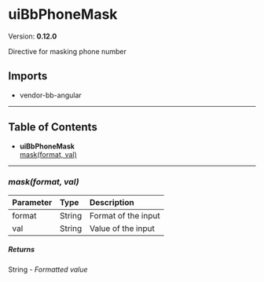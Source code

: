 # uiBbPhoneMask


Version: **0.12.0**

Directive for masking phone number

## Imports

* vendor-bb-angular

---

## Table of Contents
- **uiBbPhoneMask**<br/>    <a href="#uiBbPhoneMaskmask">mask(format, val)</a><br/>

---

### <a name="uiBbPhoneMaskmask"></a>*mask(format, val)*


| Parameter | Type | Description |
| :-- | :-- | :-- |
| format | String | Format of the input |
| val | String | Value of the input |

##### Returns

String - *Formatted value*
